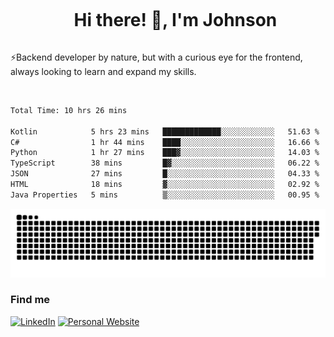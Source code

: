 <div id="user-content-toc">
  <ul align="center">
    <summary><h1 style="display: inline-block">Hi there! 👋, I'm Johnson</h1></summary>
  </ul>
</div>

⚡Backend developer by nature, but with a curious eye for the frontend, always looking to learn and expand my skills.

<br>


<!--START_SECTION:waka-->

```txt
Total Time: 10 hrs 26 mins

Kotlin            5 hrs 23 mins   █████████████░░░░░░░░░░░░   51.63 %
C#                1 hr 44 mins    ████░░░░░░░░░░░░░░░░░░░░░   16.66 %
Python            1 hr 27 mins    ███▓░░░░░░░░░░░░░░░░░░░░░   14.03 %
TypeScript        38 mins         █▓░░░░░░░░░░░░░░░░░░░░░░░   06.22 %
JSON              27 mins         █░░░░░░░░░░░░░░░░░░░░░░░░   04.33 %
HTML              18 mins         ▓░░░░░░░░░░░░░░░░░░░░░░░░   02.92 %
Java Properties   5 mins          ▒░░░░░░░░░░░░░░░░░░░░░░░░   00.95 %
```

<!--END_SECTION:waka-->

<picture>
  <source  srcset="https://github.com/joshwambere/joshwambere/blob/output/github-contribution-grid-snake-dark.svg?palette=github-dark">
  <source  srcset="https://github.com/joshwambere/joshwambere/blob/output/github-contribution-grid-snake.svg">
  <img alt="github contribution grid snake animation" src="https://github.com/joshwambere/joshwambere/blob/output/github-contribution-grid-snake.svg">
</picture>

### Find me
<a href="https://www.linkedin.com/in/dusabe-johnson" target="_blank"><img src="https://img.shields.io/badge/LinkedIn-%230077B5.svg?&style=flat&logo=linkedin&logoColor=white" alt="LinkedIn"></a>
‎‎ [![Personal Website](https://img.shields.io/badge/visit-Johnsonis.me-blue)](https://johnsonis.me/)
